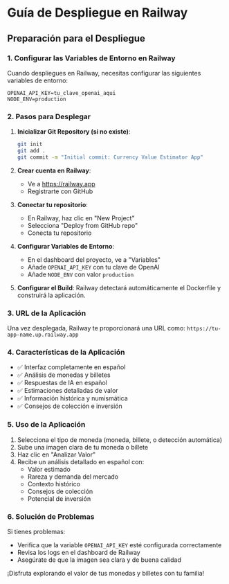 # Guía de Despliegue en Railway

## Preparación para el Despliegue

### 1. Configurar las Variables de Entorno en Railway

Cuando despliegues en Railway, necesitas configurar las siguientes variables de entorno:

```
OPENAI_API_KEY=tu_clave_openai_aqui
NODE_ENV=production
```

### 2. Pasos para Desplegar

1. **Inicializar Git Repository (si no existe)**:
   ```bash
   git init
   git add .
   git commit -m "Initial commit: Currency Value Estimator App"
   ```

2. **Crear cuenta en Railway**:
   - Ve a https://railway.app
   - Registrarte con GitHub

3. **Conectar tu repositorio**:
   - En Railway, haz clic en "New Project"
   - Selecciona "Deploy from GitHub repo"
   - Conecta tu repositorio

4. **Configurar Variables de Entorno**:
   - En el dashboard del proyecto, ve a "Variables"
   - Añade `OPENAI_API_KEY` con tu clave de OpenAI
   - Añade `NODE_ENV` con valor `production`

5. **Configurar el Build**:
   Railway detectará automáticamente el Dockerfile y construirá la aplicación.

### 3. URL de la Aplicación

Una vez desplegada, Railway te proporcionará una URL como:
`https://tu-app-name.up.railway.app`

### 4. Características de la Aplicación

- ✅ Interfaz completamente en español
- ✅ Análisis de monedas y billetes
- ✅ Respuestas de IA en español
- ✅ Estimaciones detalladas de valor
- ✅ Información histórica y numismática
- ✅ Consejos de colección e inversión

### 5. Uso de la Aplicación

1. Selecciona el tipo de moneda (moneda, billete, o detección automática)
2. Sube una imagen clara de tu moneda o billete
3. Haz clic en "Analizar Valor"
4. Recibe un análisis detallado en español con:
   - Valor estimado
   - Rareza y demanda del mercado
   - Contexto histórico
   - Consejos de colección
   - Potencial de inversión

### 6. Solución de Problemas

Si tienes problemas:
- Verifica que la variable `OPENAI_API_KEY` esté configurada correctamente
- Revisa los logs en el dashboard de Railway
- Asegúrate de que la imagen sea clara y de buena calidad

¡Disfruta explorando el valor de tus monedas y billetes con tu familia!
